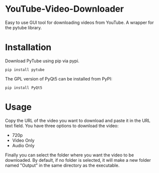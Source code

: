 # YouTube-Video-Downloader
 
 Easy to use GUI tool for downloading videos from YouTube. A wrapper for the pytube library.

 # Installation

Download PyTube using pip via pypi.

`pip install pytube`

The GPL version of PyQt5 can be installed from PyPI:

`pip install PyQt5`

# Usage

Copy the URL of the video you want to download and paste it in the URL text field. You have three options to download the video:

* 720p
* Video Only
* Audio Only

Finally you can select the folder where you want the video to be downloaded. By default, if no folder is selected, it will make a new folder named "Output" in the same directory as the executable.